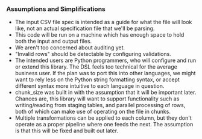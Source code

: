 ### Assumptions and Simplifications
* The input CSV file spec is intended as a guide for what the file will look like, not an actual specification file that we'll be parsing.
* This code will be run on a machine which has enough space to hold both the input and output files.
* We aren't too concerned about auditing yet.
* "Invalid rows" should be detectable by configuring validations.
* The intended users are Python programmers, who will configure and run or extend this library. The DSL feels too technical for the average business user.
If the plan was to port this into other languages, we might want to rely less on the Python string formatting syntax, or accept different syntax more intuitive to each language in question.
* chunk_size was built in with the assumption that it will be important later. Chances are, this library will want to support functionality such as writing/reading from staging tables, and parallel processing of rows, both of which can make use of operating on the file in chunks.
* Multiple transformations can be applied to each column, but they don't operate as a proper pipeline where one feeds the next. The assumption is that this will be fixed and built out later. 